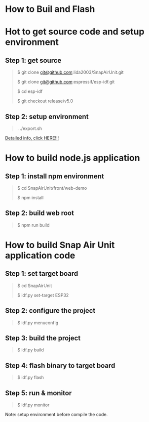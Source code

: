 # How to Buil and Flash

# Hot to get source code and setup environment

## Step 1: get source
> $ git clone git@github.com:lida2003/SnapAirUnit.git
>
> $ git clone git@github.com:espressif/esp-idf.git
>
> $ cd esp-idf
>
> $ git checkout release/v5.0

## Step 2: setup environment

> . ./export.sh

[Detailed info, click HERE!!!](https://github.com/espressif/esp-idf/blob/master/README_CN.md)


# How to build node.js application

## Step 1: install npm environment

> $ cd SnapAirUnit/front/web-demo
>
> $ npm install

## Step 2: build web root

> $ npm run build

# How to build Snap Air Unit application code

## Step 1: set target board

> $ cd SnapAirUnit
>
> $ idf.py set-target ESP32

## Step 2: configure the project

> $ idf.py menuconfig

## Step 3: build the project

> $ idf.py build

## Step 4: flash binary to target board

> $ idf.py flash

## Step 5: run & monitor 

> $ idf.py monitor

Note: setup environment before compile the code.